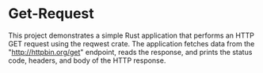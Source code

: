 # Get-Request
This project demonstrates a simple Rust application that performs an HTTP GET request using the reqwest crate. The application fetches data from the "http://httpbin.org/get" endpoint, reads the response, and prints the status code, headers, and body of the HTTP response.
